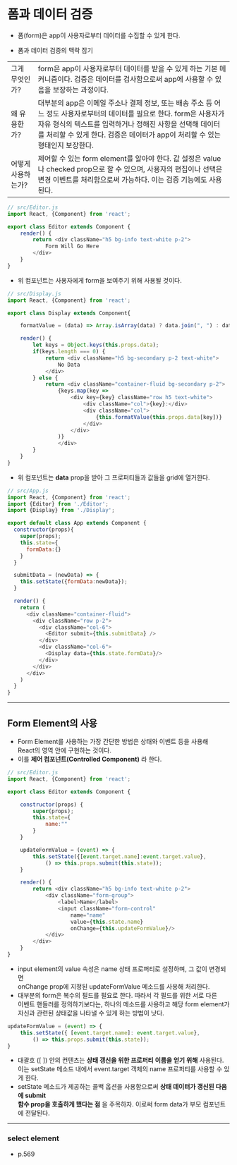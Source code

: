 폼과 데이터 검증
======

* 폼(form)은 app이 사용자로부터 데이터를 수집할 수 있게 한다.

* 폼과 데이터 검증의 맥락 잡기
<table>
    <tr>
        <td>그게 무엇인가?</td>
        <td>form은 app이 사용자로부터 데이터를 받을 수 있게 하는 기본 메커니즘이다. 검증은 데이터를 검사함으로써 app에 사용할 수 있음을 보장하는 과정이다.</td>
    </tr>
    <tr>
        <td>왜 유용한가?</td>
        <td>대부분의 app은 이메일 주소나 결제 정보, 또는 배송 주소 등 어느 정도 사용자로부터의 데이터를 필요로 한다. form은 사용자가 자유 형식의 텍스트를 입력하거나 정해진 사항을 선택해 데이터를 처리할 수 있게 한다. 검증은 데이터가 app이 처리할 수 있는 형태인지 보장한다.</td>
    </tr>
    <tr>
        <td>어떻게 사용하는가?</td>
        <td>제어할 수 있는 form element를 알아야 한다. 값 설정은 value나 checked prop으로 할 수 있으며, 사용자의 편집이나 선택은 변경 이벤트를 처리함으로써 가능하다. 이는 검증 기능에도 사용된다.</td>
    </tr>
</table>

</hr>

```js
// src/Editor.js
import React, {Component} from 'react';

export class Editor extends Component {
    render() {
        return <div className="h5 bg-info text-white p-2">
            Form Will Go Here
        </div>
    }
}
```
* 위 컴포넌트는 사용자에게 form을 보여주기 위해 사용될 것이다.

```js
// src/Display.js
import React, {Component} from 'react';

export class Display extends Component{

    formatValue = (data) => Array.isArray(data) ? data.join(", ") : data.toString();

    render() {
        let keys = Object.keys(this.props.data);
        if(keys.length === 0) {
            return <div className="h5 bg-secondary p-2 text-white">
                No Data
            </div>
        } else {
            return <div className="container-fluid bg-secondary p-2">
                {keys.map(key => 
                    <div key={key} className="row h5 text-white">
                        <div className="col">{key}:</div>
                        <div className="col">
                            {this.formatValue(this.props.data[key])}
                        </div>
                    </div>
                )}
                </div>
        }
    }
}
```
* 위 컴포넌트는 __data__ prop을 받아 그 프로퍼티들과 값들을 grid에 열거한다.

```js
// src/App.js
import React, {Component} from 'react';
import {Editor} from './Editor';
import {Display} from './Display';

export default class App extends Component {
  constructor(props){
    super(props);
    this.state={
      formData:{}
    }
  }

  submitData = (newData) => {
    this.setState({formData:newData});
  }

  render() {
    return (
      <div className="container-fluid">
        <div className="row p-2">
          <div className="col-6">
            <Editor submit={this.submitData} />
          </div>
          <div className="col-6">
            <Display data={this.state.formData}/>
          </div>
        </div>
      </div>
    )
  }
}
```
<hr/>

<h2>Form Element의 사용</h2>

* Form Element를 사용하는 가장 간단한 방법은 상태와 이벤트 등을 사용해   
  React의 영역 안에 구현하는 것이다.
* 이를 __제어 컴포넌트(Controlled Component)__ 라 한다.
```js
// src/Editor.js
import React, {Component} from 'react';

export class Editor extends Component {

    constructor(props) {
        super(props);
        this.state={
            name:""
        }
    }

    updateFormValue = (event) => {
        this.setState({[event.target.name]:event.target.value},
            () => this.props.submit(this.state));
    }

    render() {
        return <div className="h5 bg-info text-white p-2">
            <div className="form-group">
                <label>Name</label>
                <input className="form-control"
                    name="name"
                    value={this.state.name}
                    onChange={this.updateFormValue}/>
            </div>
        </div>
    }
}
```
* input element의 value 속성은 name 상태 프로퍼티로 설정하며, 그 값이 변경되면   
  onChange prop에 지정된 updateFormValue 메소드를 사용해 처리한다.
* 대부분의 form은 복수의 필드를 필요로 한다. 따라서 각 필드를 위한 서로 다른   
  이벤트 핸들러를 정의하기보다는, 하나의 메소드를 사용하고 해당 form element가   
  자신과 관련된 상태값을 나타낼 수 있게 하는 방법이 낫다.
```js
updateFormValue = (event) => {
    this.setState({ [event.target.name]: event.target.value},
        () => this.props.submit(this.state));
}
```
* 대괄호 ([ ]) 안의 컨텐츠는 __상태 갱신을 위한 프로퍼티 이름을 얻기 위해__ 사용된다.   
  이는 setState 메소드 내에서 event.target 객체의 name 프로퍼티를 사용할 수 있게 한다.
* setState 메소드가 제공하는 콜백 옵션을 사용함으로써 __상태 데이터가 갱신된 다음에 submit__   
  __함수 prop을 호출하게 했다는 점__ 을 주목하자. 이로써 form data가 부모 컴포넌트에 전달된다.
<hr/>

<h3>select element</h3>

* p.569 
